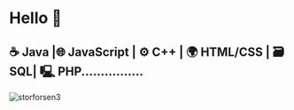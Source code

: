 # Hello 👋

☕ Java |🌐 JavaScript | ⚙️ C++ | 🌍 HTML/CSS | 🗃️ SQL| 🖳 PHP................
---------------------------------------------------------------------------------------------

![storforsen3](https://github.com/user-attachments/assets/48b83e78-ac4b-4d1c-af4e-84c7fbfdf7eb)



<!--
**AndreasErikLundmark/AndreasErikLundmark** is a ✨ _special_ ✨ repository because its `README.md` (this file) appears on your GitHub profile.

Here are some ideas to get you started:

- 🔭 I’m currently working on ...
- 🌱 I’m currently learning ...
- 👯 I’m looking to collaborate on ...
- 🤔 I’m looking for help with ...
- 💬 Ask me about ...
- 📫 How to reach me: ...
- 😄 Pronouns: ...
- ⚡ Fun fact: ...
-->
